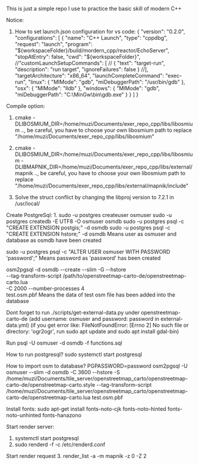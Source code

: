 This is just a simple repo I use to practice the basic skill of modern C++

Notice:
1. How to set launch.json configuration for vs code:
{
    "version": "0.2.0",
    "configurations": [
      {
        "name": "C++ Launch",
        "type": "cppdbg",
        "request": "launch",
        "program": "${workspaceFolder}/build/mordern_cpp/reactor/EchoServer",
        "stopAtEntry": false,
        "cwd": "${workspaceFolder}",
        //"customLaunchSetupCommands": [
        //  { "text": "target-run", "description": "run target", "ignoreFailures": false }
        //],
        "targetArchitecture": "x86_64",
        "launchCompleteCommand": "exec-run",
        "linux": {
          "MIMode": "gdb",
          "miDebuggerPath": "/usr/bin/gdb"
        },
        "osx": {
          "MIMode": "lldb"
        },
        "windows": {
          "MIMode": "gdb",
          "miDebuggerPath": "C:\\MinGw\\bin\\gdb.exe"
        }
      }
    ]
  }

Compile option:

1. cmake -DLIBOSMIUM_DIR=/home/muzi/Documents/exer_repo_cpp/libs/libosmium .., be careful, you have to choose your own libosmium path to replace "/home/muzi/Documents/exer_repo_cpp/libs/libosmium"

2. cmake -DLIBOSMIUM_DIR=/home/muzi/Documents/exer_repo_cpp/libs/libosmium -DLIBMAPNIK_DIR=/home/muzi/Documents/exer_repo_cpp/libs/external/mapnik .., be careful, you have to choose your own libosmium path to replace "/home/muzi/Documents/exer_repo_cpp/libs/external/mapnik/include"

3. Solve the struct conflict by changing the libproj version to 7.2.1 in /usr/local/

Create PostgreSql:
1. 
sudo -u postgres createuser osmuser
sudo -u postgres createdb -E UTF8 -O osmuser osmdb
sudo -u postgres psql -c "CREATE EXTENSION postgis;" -d osmdb
sudo -u postgres psql -c "CREATE EXTENSION hstore;" -d osmdb
Means user as osmuser
and
database as osmdb
have been created

sudo -u postgres psql -c "ALTER USER osmuser WITH PASSWORD 'password';"
Means password as 'password' has been created

osm2pgsql -d osmdb --create --slim -G --hstore \
  --tag-transform-script /path/to/openstreetmap-carto-de/openstreetmap-carto.lua \
  -C 2000 --number-processes 4 \
  test.osm.pbf
Means the data of test osm file has been added into the database

Dont forget to run ./scripts/get-external-data.py under openstreetmap-carto-de (add username: osmuser and password: password in external-data.yml) (if you get error like: FileNotFoundError: [Errno 2] No such file or directory: 'ogr2ogr', run sudo apt update and sudo apt install gdal-bin)

Run psql -U osmuser -d osmdb -f functions.sql

How to run postgresql? sudo systemctl start postgresql

How to import osm to database?
PGPASSWORD=password osm2pgsql -U osmuser --slim -d osmdb -C 3600 --hstore -S /home/muzi/Documents/tile_server/openstreetmap_carto/openstreetmap-carto-de/openstreetmap-carto.style --tag-transform-script /home/muzi/Documents/tile_server/openstreetmap_carto/openstreetmap-carto-de/openstreetmap-carto.lua test.osm.pbf

Install fonts:
sudo apt-get install fonts-noto-cjk fonts-noto-hinted fonts-noto-unhinted fonts-hanazono

Start render server:
1. systemctl start postgresql
2. sudo renderd -f -c /etc/renderd.conf

Start render request
3. render_list -a -m mapnik -z 0 -Z 2
